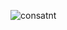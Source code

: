 ![consatnt](https://user-images.githubusercontent.com/25079132/51848698-10bda100-22ec-11e9-9232-de574d5ca45e.jpg)
